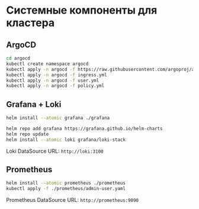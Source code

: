# Системные компоненты для кластера

## ArgoCD

```bash
cd argocd
kubectl create namespace argocd
kubectl apply -n argocd -f https://raw.githubusercontent.com/argoproj/argo-cd/stable/manifests/install.yaml
kubectl apply -n argocd -f ingress.yml
kubectl apply -n argocd -f user.yml
kubectl apply -n argocd -f policy.yml
```

## Grafana + Loki

```bash
helm install --atomic grafana ./grafana
```

```bash
helm repo add grafana https://grafana.github.io/helm-charts
helm repo update
helm install --atomic loki grafana/loki-stack
```

Loki DataSource URL: `http://loki:3100`

## Prometheus

```bash
helm install --atomic prometheus ./prometheus
kubectl apply -f ./prometheus/admin-user.yaml
```

Prometheus DataSource URL: `http://prometheus:9090`